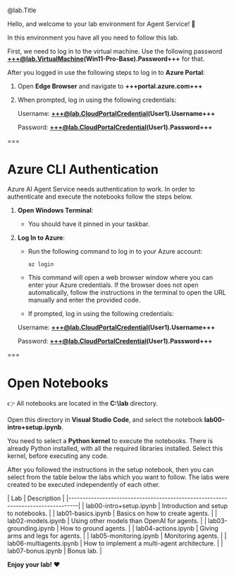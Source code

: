 @lab.Title

Hello, and welcome to your lab environment for Agent Service! 🤖

In this environment you have all you need to follow this lab.

First, we need to log in to the virtual machine. Use the following password **+++@lab.VirtualMachine(Win11-Pro-Base).Password+++** for that.

After you logged in use the following steps to log in to **Azure Portal**:

1. Open **Edge Browser** and navigate to **+++portal.azure.com+++**

2. When prompted, log in using the following credentials:

    Username: **+++@lab.CloudPortalCredential(User1).Username+++**

    Password: **+++@lab.CloudPortalCredential(User1).Password+++**

===

# Azure CLI Authentication

Azure AI Agent Service needs authentication to work.
In order to authenticate and execute the notebooks follow the steps below.

1. **Open Windows Terminal**:
   - You should have it pinned in your taskbar.

2. **Log In to Azure**:
   - Run the following command to log in to your Azure account:

     ```
     az login
     ```

   - This command will open a web browser window where you can enter your Azure credentials. If the browser does not open automatically, follow the instructions in the terminal to open the URL manually and enter the provided code.
   - If prompted, log in using the following credentials:

    Username: **+++@lab.CloudPortalCredential(User1).Username+++**

    Password: **+++@lab.CloudPortalCredential(User1).Password+++**

===

# Open Notebooks

👉 All notebooks are located  in the **C:\lab** directory.

Open this directory in **Visual Studio Code**, and select the notebook **lab00-intro+setup.ipynb**.

You need to select a **Python kernel** to execute the notebooks. There is already Python installed, with all the required libraries installed.
Select this kernel, before executing any code.

After you followed the instructions in the setup notebook, then you can select from the table below the labs which you want to follow.
The labs were created to be executed independently of each other.

| Lab                             | Description                                   |
|---------------------------------------------------------------------------------|
| lab00-intro+setup.ipynb         | Introduction and setup to notebooks.          |
| lab01-basics.ipynb              | Basics on how to create agents.               |
| lab02-models.ipynb              | Using other models than OpenAI for agents.    |
| lab03-grounding.ipynb           | How to ground agents.                         |
| lab04-actions.ipynb             | Giving arms and legs for agents.              |
| lab05-monitoring.ipynb          | Monitoring agents.                            |
| lab06-multiagents.ipynb         | How to implement a multi-agent architecture.  |
| lab07-bonus.ipynb               | Bonus lab.                                    |

**Enjoy your lab!** ❤️
